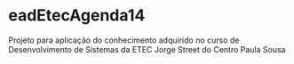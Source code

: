 # eadEtecAgenda14
Projeto para aplicação do conhecimento adquirido no curso de Desenvolvimento de Sistemas da ETEC Jorge Street do Centro Paula Sousa

